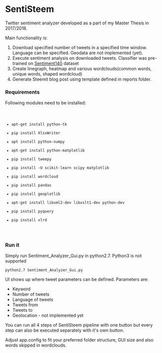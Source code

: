 # SentiSteem
Twitter sentiment analyzer developed as a part of my Master Thesis in 2017/2018. 

Main functionality is:

<ol>
<li>Download specified number of tweets in a specified time window. Language can be specified. Geodata are not implemented (yet).</li>
<li>Execute sentiment analysis on downloaded tweets. Classifier was pre-trained on <a href="http://help.sentiment140.com/for-students">Sentiment140</a> dataset</li>
<li>Create linegraph, heatmap and various wordclouds(common words, unique words, shaped wordcloud)</li>
<li>Generate Steemit blog post using template defined in reports folder.</li>
</ol>

### Requirements
Following modules need to be installed:
<code>
* apt-get install python-tk
* pip install XlsxWriter
* apt install python-numpy
* apt-get install python-matplotlib
* pip install tweepy
* pip install -U scikit-learn scipy matplotlib
* pip install wordcloud
* pip install pandas
* pip install geoplotlib
* apt-get install libxml2-dev libxslt1-dev python-dev
* pip install pyquery
* pip install xlrd
</code>

### Run it
Simply run Sentiment_Analyzer_Gui.py in python2.7. Python3 is not supported

<code>python2.7 Sentiment_Analyzer_Gui.py</code>

UI shows up where tweet parameters can be defined. Parameters are:
<ul>
<li>Keyword</li>
<li>Number of tweets</li>
<li>Language of tweets</li>
<li>Tweets from</li>
<li>Tweets to</li>
<li>Geolocation - not implemented yet</li>
</ul>

You can run all 4 steps of SentiSteem pipeline with one button but every step can also be executed separately with it's own button.

Adjust app.config to fit your preferred folder structure, GUI size and also words skipped in wordclouds. 